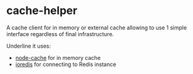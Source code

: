 # cache-helper
A cache client for in memory or external cache allowing to use 1 simple interface regardless of final infrastructure.

Underline it uses:
* [node-cache](https://github.com/node-cache/node-cache) for in memory cache
* [ioredis](https://github.com/redis/ioredis) for connecting to Redis instance
